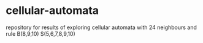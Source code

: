 # cellular-automata
repository for results of exploring cellular automata with 24 neighbours and rule B(8,9,10) S(5,6,7,8,9,10)

